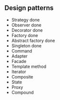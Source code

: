## Design patterns

- Strategy done
- Observer done
- Decorator done
- Factory done
- Abstract factory done
- Singleton done
- Command 
- Adapter
- Facade
- Template method
- Iterator
- Composite
- State
- Proxy
- Compound
